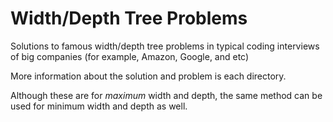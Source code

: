 # Width/Depth Tree Problems

Solutions to famous width/depth tree problems in typical coding interviews of big companies (for example, Amazon, Google, and etc)


More information about the solution and problem is each directory. 


Although these are for *maximum* width and depth, the same method can be used for minimum width and depth as well. 



